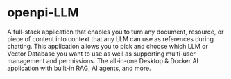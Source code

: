 # openpi-LLM
A full-stack application that enables you to turn any document, resource, or piece of content into context that any LLM can use as references during chatting. This application allows you to pick and choose which LLM or Vector Database you want to use as well as supporting multi-user management and permissions.
The all-in-one Desktop & Docker AI application with built-in RAG, AI agents, and more.

